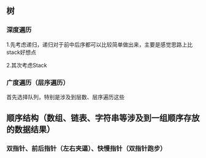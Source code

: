 ## 树

### 深度遍历

1.先考虑递归，递归对于前中后序都可以比较简单做出来，主要是感觉思路上比stack好想点

2.其次考虑Stack

### 广度遍历（层序遍历）

首先选择队列，特别是涉及到层数、层序遍历这些



## 顺序结构（数组、链表、字符串等涉及到一组顺序存放的数据结果）

### 双指针、前后指针（左右夹逼）、快慢指针（双指针跑步）



